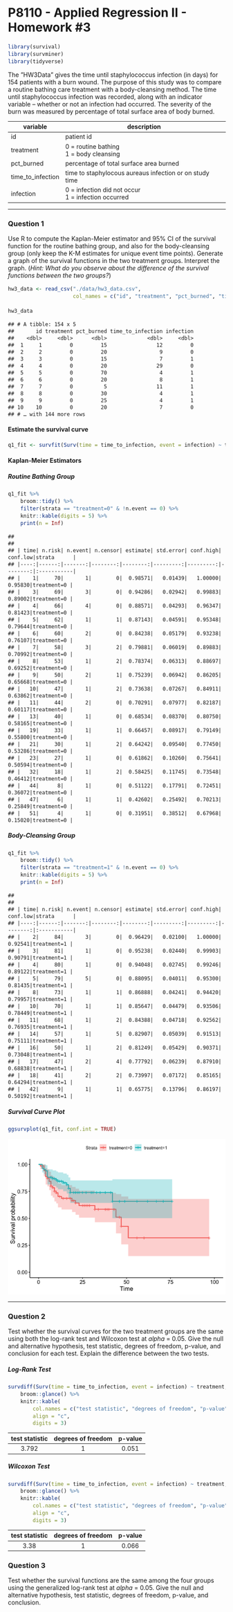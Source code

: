 P8110 - Applied Regression II - Homework \#3
================

``` r
library(survival)
library(survminer)
library(tidyverse)
```

The ”HW3Data” gives the time until staphylococcus infection (in days)
for 154 patients with a burn wound. The purpose of this study was to
compare a routine bathing care treatment with a body-cleansing method.
The time until staphylococcus infection was recorded, along with an
indicator variable – whether or not an infection had occurred. The
severity of the burn was measured by percentage of total surface area of
body burned.

| variable            | description                                             |
|---------------------|---------------------------------------------------------|
| id                  | patient id                                              |
| treatment           | 0 = routine bathing <br> 1 = body cleansing             |
| pct\_burned         | percentage of total surface area burned                 |
| time\_to\_infection | time to staphylocous aureaus infection or on study time |
| infection           | 0 = infection did not occur <br> 1 = infection occurred |

------------------------------------------------------------------------

### Question 1

Use R to compute the Kaplan-Meier estimator and 95% CI of the survival
function for the routine bathing group, and also for the body-cleansing
group (only keep the K-M estimates for unique event time points).
Generate a graph of the survival functions in the two treatment groups.
Interpret the graph. (*Hint: What do you observe about the difference of
the survival functions between the two groups?*)

``` r
hw3_data <- read_csv("./data/hw3_data.csv",
                     col_names = c("id", "treatment", "pct_burned", "time_to_infection", "infection"))

hw3_data
```

    ## # A tibble: 154 x 5
    ##       id treatment pct_burned time_to_infection infection
    ##    <dbl>     <dbl>      <dbl>             <dbl>     <dbl>
    ##  1     1         0         15                12         0
    ##  2     2         0         20                 9         0
    ##  3     3         0         15                 7         1
    ##  4     4         0         20                29         0
    ##  5     5         0         70                 4         1
    ##  6     6         0         20                 8         1
    ##  7     7         0          5                11         1
    ##  8     8         0         30                 4         1
    ##  9     9         0         25                 4         1
    ## 10    10         0         20                 7         0
    ## # … with 144 more rows

#### Estimate the survival curve

``` r
q1_fit <- survfit(Surv(time = time_to_infection, event = infection) ~ treatment, data = hw3_data)
```

#### Kaplan-Meier Estimators

##### Routine Bathing Group

``` r
q1_fit %>% 
    broom::tidy() %>% 
    filter(strata == "treatment=0" & !n.event == 0) %>% 
    knitr::kable(digits = 5) %>% 
    print(n = Inf)
```

    ## 
    ## 
    ## | time| n.risk| n.event| n.censor| estimate| std.error| conf.high| conf.low|strata      |
    ## |----:|------:|-------:|--------:|--------:|---------:|---------:|--------:|:-----------|
    ## |    1|     70|       1|        0|  0.98571|   0.01439|   1.00000|  0.95830|treatment=0 |
    ## |    3|     69|       3|        0|  0.94286|   0.02942|   0.99883|  0.89002|treatment=0 |
    ## |    4|     66|       4|        0|  0.88571|   0.04293|   0.96347|  0.81423|treatment=0 |
    ## |    5|     62|       1|        1|  0.87143|   0.04591|   0.95348|  0.79644|treatment=0 |
    ## |    6|     60|       2|        0|  0.84238|   0.05179|   0.93238|  0.76107|treatment=0 |
    ## |    7|     58|       3|        2|  0.79881|   0.06019|   0.89883|  0.70992|treatment=0 |
    ## |    8|     53|       1|        2|  0.78374|   0.06313|   0.88697|  0.69252|treatment=0 |
    ## |    9|     50|       2|        1|  0.75239|   0.06942|   0.86205|  0.65668|treatment=0 |
    ## |   10|     47|       1|        2|  0.73638|   0.07267|   0.84911|  0.63862|treatment=0 |
    ## |   11|     44|       2|        0|  0.70291|   0.07977|   0.82187|  0.60117|treatment=0 |
    ## |   13|     40|       1|        0|  0.68534|   0.08370|   0.80750|  0.58165|treatment=0 |
    ## |   19|     33|       1|        1|  0.66457|   0.08917|   0.79149|  0.55800|treatment=0 |
    ## |   21|     30|       1|        2|  0.64242|   0.09540|   0.77450|  0.53286|treatment=0 |
    ## |   23|     27|       1|        0|  0.61862|   0.10260|   0.75641|  0.50594|treatment=0 |
    ## |   32|     18|       1|        2|  0.58425|   0.11745|   0.73548|  0.46412|treatment=0 |
    ## |   44|      8|       1|        0|  0.51122|   0.17791|   0.72451|  0.36072|treatment=0 |
    ## |   47|      6|       1|        1|  0.42602|   0.25492|   0.70213|  0.25849|treatment=0 |
    ## |   51|      4|       1|        0|  0.31951|   0.38512|   0.67968|  0.15020|treatment=0 |

##### Body-Cleansing Group

``` r
q1_fit %>% 
    broom::tidy() %>% 
    filter(strata == "treatment=1" & !n.event == 0) %>% 
    knitr::kable(digits = 5) %>% 
    print(n = Inf)
```

    ## 
    ## 
    ## | time| n.risk| n.event| n.censor| estimate| std.error| conf.high| conf.low|strata      |
    ## |----:|------:|-------:|--------:|--------:|---------:|---------:|--------:|:-----------|
    ## |    2|     84|       3|        0|  0.96429|   0.02100|   1.00000|  0.92541|treatment=1 |
    ## |    3|     81|       1|        0|  0.95238|   0.02440|   0.99903|  0.90791|treatment=1 |
    ## |    4|     80|       1|        0|  0.94048|   0.02745|   0.99246|  0.89122|treatment=1 |
    ## |    5|     79|       5|        0|  0.88095|   0.04011|   0.95300|  0.81435|treatment=1 |
    ## |    8|     73|       1|        1|  0.86888|   0.04241|   0.94420|  0.79957|treatment=1 |
    ## |   10|     70|       1|        1|  0.85647|   0.04479|   0.93506|  0.78449|treatment=1 |
    ## |   11|     68|       1|        2|  0.84388|   0.04718|   0.92562|  0.76935|treatment=1 |
    ## |   14|     57|       1|        5|  0.82907|   0.05039|   0.91513|  0.75111|treatment=1 |
    ## |   16|     50|       1|        2|  0.81249|   0.05429|   0.90371|  0.73048|treatment=1 |
    ## |   17|     47|       2|        4|  0.77792|   0.06239|   0.87910|  0.68838|treatment=1 |
    ## |   18|     41|       2|        2|  0.73997|   0.07172|   0.85165|  0.64294|treatment=1 |
    ## |   42|      9|       1|        1|  0.65775|   0.13796|   0.86197|  0.50192|treatment=1 |

##### Survival Curve Plot

``` r
ggsurvplot(q1_fit, conf.int = TRUE)
```

![](homework-03_files/figure-gfm/unnamed-chunk-5-1.png)<!-- -->

------------------------------------------------------------------------

### Question 2

Test whether the survival curves for the two treatment groups are the
same using both the log-rank test and Wilcoxon test at *alpha* = 0.05.
Give the null and alternative hypothesis, test statistic, degrees of
freedom, p-value, and conclusion for each test. Explain the difference
between the two tests.

##### Log-Rank Test

``` r
survdiff(Surv(time = time_to_infection, event = infection) ~ treatment, data = hw3_data) %>% 
    broom::glance() %>% 
    knitr::kable(
        col.names = c("test statistic", "degrees of freedom", "p-value"),
        align = "c",
        digits = 3)
```

| test statistic | degrees of freedom | p-value |
|:--------------:|:------------------:|:-------:|
|     3.792      |         1          |  0.051  |

##### Wilcoxon Test

``` r
survdiff(Surv(time = time_to_infection, event = infection) ~ treatment, data = hw3_data, rho = 1) %>% 
    broom::glance() %>% 
    knitr::kable(
        col.names = c("test statistic", "degrees of freedom", "p-value"),
        align = "c",
        digits = 3)
```

| test statistic | degrees of freedom | p-value |
|:--------------:|:------------------:|:-------:|
|      3.38      |         1          |  0.066  |

### Question 3

Test whether the survival functions are the same among the four groups
using the generalized log-rank test at *alpha* = 0.05. Give the null and
alternative hypothesis, test statistic, degrees of freedom, p-value, and
conclusion.
